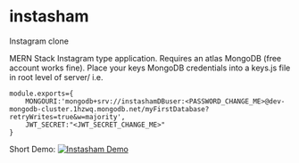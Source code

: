 # instasham

Instagram clone

MERN Stack Instagram type application.
Requires an atlas MongoDB (free account works fine).
Place your keys MongoDB credentials into a keys.js file in root level of server/
i.e.

```
module.exports={
    MONGOURI:'mongodb+srv://instashamDBuser:<PASSWORD_CHANGE_ME>@dev-mongodb-cluster.1hzwq.mongodb.net/myFirstDatabase?retryWrites=true&w=majority',
    JWT_SECRET:"<JWT_SECRET_CHANGE_ME>"
}
```

Short Demo:
[![Instasham Demo](https://res.cloudinary.com/devuploads/image/upload/v1654674138/ojmbzh5twwxqob7k8i6k.png)](https://youtu.be/TNA76VPqDLY "Instasham Demo")

